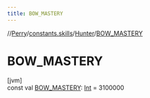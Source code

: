 ```yaml
---
title: BOW_MASTERY
---
```

//[Perry](../../../index.html)/[constants.skills](../index.html)/[Hunter](index.html)/[BOW_MASTERY](-b-o-w_-m-a-s-t-e-r-y.html)



# BOW_MASTERY



[jvm]\
const val [BOW_MASTERY](-b-o-w_-m-a-s-t-e-r-y.html): [Int](https://kotlinlang.org/api/latest/jvm/stdlib/kotlin/-int/index.html) = 3100000




